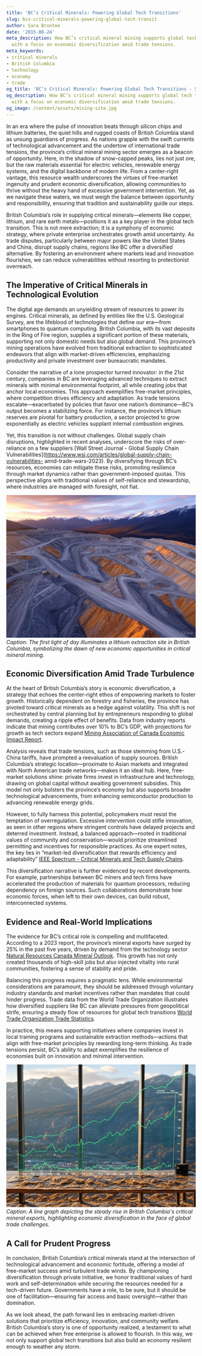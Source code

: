 ```yaml
---
title: 'BC’s Critical Minerals: Powering Global Tech Transitions'
slug: bcs-critical-minerals-powering-global-tech-transit
author: Sara Brontee
date: '2015-08-24'
meta_description: How BC’s critical mineral mining supports global tech transitions,
  with a focus on economic diversification amid trade tensions.
meta_keywords:
- critical minerals
- British Columbia
- technology
- economy
- trade
og_title: 'BC’s Critical Minerals: Powering Global Tech Transitions - Spot News 24'
og_description: How BC’s critical mineral mining supports global tech transitions,
  with a focus on economic diversification amid trade tensions.
og_image: /content/assets/mining-site.jpg
---
```

<!-- $1 -->
In an era where the pulse of innovation beats through silicon chips and lithium batteries, the quiet hills and rugged coasts of British Columbia stand as unsung guardians of progress. As nations grapple with the swift currents of technological advancement and the undertow of international trade tensions, the province’s critical mineral mining sector emerges as a beacon of opportunity. Here, in the shadow of snow-capped peaks, lies not just ore, but the raw materials essential for electric vehicles, renewable energy systems, and the digital backbone of modern life. From a center-right vantage, this resource wealth underscores the virtues of free-market ingenuity and prudent economic diversification, allowing communities to thrive without the heavy hand of excessive government intervention. Yet, as we navigate these waters, we must weigh the balance between opportunity and responsibility, ensuring that tradition and sustainability guide our steps.

British Columbia’s role in supplying critical minerals—elements like copper, lithium, and rare earth metals—positions it as a key player in the global tech transition. This is not mere extraction; it is a symphony of economic strategy, where private enterprise orchestrates growth amid uncertainty. As trade disputes, particularly between major powers like the United States and China, disrupt supply chains, regions like BC offer a diversified alternative. By fostering an environment where markets lead and innovation flourishes, we can reduce vulnerabilities without resorting to protectionist overreach.

## The Imperative of Critical Minerals in Technological Evolution

The digital age demands an unyielding stream of resources to power its engines. Critical minerals, as defined by entities like the U.S. Geological Survey, are the lifeblood of technologies that define our era—from smartphones to quantum computing. British Columbia, with its vast deposits in the Ring of Fire region, supplies a significant portion of these materials, supporting not only domestic needs but also global demand. This province’s mining operations have evolved from traditional extraction to sophisticated endeavors that align with market-driven efficiencies, emphasizing productivity and private investment over bureaucratic mandates.

Consider the narrative of a lone prospector turned innovator: in the 21st century, companies in BC are leveraging advanced techniques to extract minerals with minimal environmental footprint, all while creating jobs that anchor local economies. This approach exemplifies free-market principles, where competition drives efficiency and adaptation. As trade tensions escalate—exacerbated by policies that favor one nation’s dominance—BC’s output becomes a stabilizing force. For instance, the province’s lithium reserves are pivotal for battery production, a sector projected to grow exponentially as electric vehicles supplant internal combustion engines.

Yet, this transition is not without challenges. Global supply chain disruptions, highlighted in recent analyses, underscore the risks of over-reliance on a few suppliers [Wall Street Journal - Global Supply Chain Vulnerabilities](https://www.wsj.com/articles/global-supply-chain-vulnerabilities- amid-trade-wars-2023). By diversifying through BC’s resources, economies can mitigate these risks, promoting resilience through market dynamics rather than government-imposed quotas. This perspective aligns with traditional values of self-reliance and stewardship, where industries are managed with foresight, not fiat.

![Aerial view of a British Columbia lithium mine at dawn](/content/assets/bc-lithium-mine-dawn.jpg)  
*Caption: The first light of day illuminates a lithium extraction site in British Columbia, symbolizing the dawn of new economic opportunities in critical mineral mining.*

## Economic Diversification Amid Trade Turbulence

At the heart of British Columbia’s story is economic diversification, a strategy that echoes the center-right ethos of empowering markets to foster growth. Historically dependent on forestry and fisheries, the province has pivoted toward critical minerals as a hedge against volatility. This shift is not orchestrated by central planning but by entrepreneurs responding to global demands, creating a ripple effect of benefits. Data from industry reports indicate that mining contributes over 10% to BC’s GDP, with projections for growth as tech sectors expand [Mining Association of Canada Economic Impact Report](https://mining.ca/resources/economic-impact-report-2023).

Analysis reveals that trade tensions, such as those stemming from U.S.-China tariffs, have prompted a reevaluation of supply sources. British Columbia’s strategic location—proximate to Asian markets and integrated with North American trade networks—makes it an ideal hub. Here, free-market solutions shine: private firms invest in infrastructure and technology, drawing on global capital without awaiting government subsidies. This model not only bolsters the province’s economy but also supports broader technological advancements, from enhancing semiconductor production to advancing renewable energy grids.

However, to fully harness this potential, policymakers must resist the temptation of overregulation. Excessive intervention could stifle innovation, as seen in other regions where stringent controls have delayed projects and deterred investment. Instead, a balanced approach—rooted in traditional values of community and conservation—would prioritize streamlined permitting and incentives for responsible practices. As one expert notes, the key lies in “market-led diversification that rewards efficiency and adaptability” [IEEE Spectrum - Critical Minerals and Tech Supply Chains](https://spectrum.ieee.org/critical-minerals-tech-supply-2023).

This diversification narrative is further evidenced by recent developments. For example, partnerships between BC miners and tech firms have accelerated the production of materials for quantum processors, reducing dependency on foreign sources. Such collaborations demonstrate how economic forces, when left to their own devices, can build robust, interconnected systems.

## Evidence and Real-World Implications

The evidence for BC’s critical role is compelling and multifaceted. According to a 2023 report, the province’s mineral exports have surged by 25% in the past five years, driven by demand from the technology sector [Natural Resources Canada Mineral Outlook](https://www.nrcan.gc.ca/science-data/data-analysis/energy-minerals/mineral-outlook-2023). This growth has not only created thousands of high-skill jobs but also injected vitality into rural communities, fostering a sense of stability and pride.

Balancing this progress requires a pragmatic lens. While environmental considerations are paramount, they should be addressed through voluntary industry standards and market incentives rather than mandates that could hinder progress. Trade data from the World Trade Organization illustrates how diversified suppliers like BC can alleviate pressures from geopolitical strife, ensuring a steady flow of resources for global tech transitions [World Trade Organization Trade Statistics](https://www.wto.org/english/res_e/statis_e/trade_stats_e.htm).

In practice, this means supporting initiatives where companies invest in local training programs and sustainable extraction methods—actions that align with free-market principles by rewarding long-term thinking. As trade tensions persist, BC’s ability to adapt exemplifies the resilience of economies built on innovation and minimal intervention.

![Graph showing BC mineral exports growth from 2018-2023](/content/assets/bc-mineral-exports-graph.jpg)  
*Caption: A line graph depicting the steady rise in British Columbia's critical mineral exports, highlighting economic diversification in the face of global trade challenges.*

## A Call for Prudent Progress

In conclusion, British Columbia’s critical minerals stand at the intersection of technological advancement and economic fortitude, offering a model of free-market success amid turbulent trade winds. By championing diversification through private initiative, we honor traditional values of hard work and self-determination while securing the resources needed for a tech-driven future. Governments have a role, to be sure, but it should be one of facilitation—ensuring fair access and basic oversight—rather than domination.

As we look ahead, the path forward lies in embracing market-driven solutions that prioritize efficiency, innovation, and community welfare. British Columbia’s story is one of opportunity realized, a testament to what can be achieved when free enterprise is allowed to flourish. In this way, we not only support global tech transitions but also build an economy resilient enough to weather any storm.
